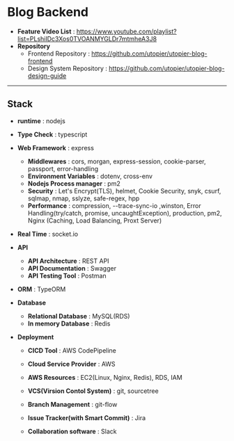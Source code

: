 # Blog Backend
- **Feature Video List** : https://www.youtube.com/playlist?list=PLshiIDc3Xos0TVOANMYGLDr7mtmheA3J8
- **Repository**
  - Frontend Repository : https://github.com/utopier/utopier-blog-frontend
  - Design System Repository : https://github.com/utopier/utopier-blog-design-guide

---

## Stack

- **runtime** : nodejs
- **Type Check** : typescript
- **Web Framework** : express
  - **Middlewares** : cors, morgan, express-session, cookie-parser, passport, error-handling
  - **Environment Variables** : dotenv, cross-env
  - **Nodejs Process manager** : pm2
  - **Security** : Let's Encrypt(TLS), helmet, Cookie Security, snyk, csurf, sqlmap, nmap, sslyze, safe-regex, hpp
  - **Performance** : compression, --trace-sync-io ,winston, Error Handling(try/catch, promise, uncaughtException), production, pm2, Nginx (Caching, Load Balancing, Proxt Server)
- **Real Time** : socket.io
- **API**
  - **API Architecture** : REST API
  - **API Documentation** : Swagger
  - **API Testing Tool** : Postman
- **ORM** : TypeORM
- **Database**

  - **Relational Database** : MySQL(RDS)
  - **In memory Database** : Redis

- **Deployment**

  - **CICD Tool** : AWS CodePipeline
  - **Cloud Service Provider** : AWS
  - **AWS Resources** : EC2(Linux, Nginx, Redis), RDS, IAM

  - **VCS(Virsion Contol System)** : git, sourcetree
  - **Branch Management** : git-flow
  - **Issue Tracker(with Smart Commit)** : Jira
  - **Collaboration software** : Slack
